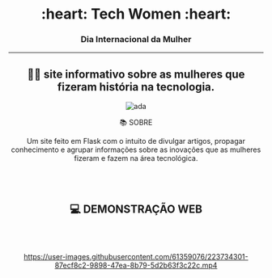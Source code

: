 <div align = "center">
<h1>:heart: Tech Women :heart:</h1>
<h3>Dia Internacional da Mulher  </h3>
  <hr>



## 👩‍💻 site informativo sobre as mulheres que fizeram história na tecnologia.

![ada](https://user-images.githubusercontent.com/61359076/159389825-87bc8a4d-01b9-458f-a4e6-090ac892d5e1.gif)
  
  
  
:books: SOBRE
<br>

<p align="center">Um site feito em Flask com o intuito de divulgar artigos, propagar conhecimento e agrupar informações sobre as inovações que as mulheres fizeram e fazem na área tecnológica.</p>

 
<br>
<br>

  
  ## :computer: DEMONSTRAÇÃO WEB
  
  <br>
  <br>
  
  https://user-images.githubusercontent.com/61359076/223734301-87ecf8c2-9898-47ea-8b79-5d2b63f3c22c.mp4
  
  
  
  



